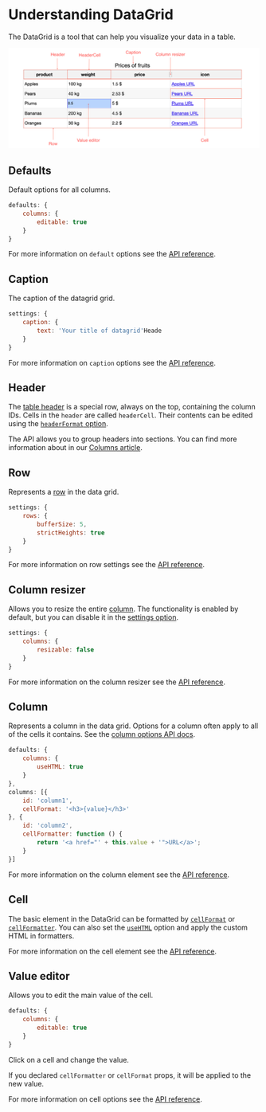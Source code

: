 Understanding DataGrid
===

The DataGrid is a tool that can help you visualize your data in a table.

![datagrid.png](datagrid.png)

Defaults
---------
Default options for all columns.

```js
defaults: {
    columns: {
        editable: true
    }
}
```

For more information on `default` options see the [API reference]().

Caption
---------

The caption of the datagrid grid.

```js
settings: {
    caption: {
        text: 'Your title of datagrid'Heade
    }
}
```

For more information on `caption` options see the [API reference]().

Header
---------

The [table header](https://api.highcharts.com/dashboards/#classes/DataGrid_DataGridTableHeader) is a special row, always on the top, containing the column IDs.
Cells in the `header` are called `headerCell`. Their contents can be edited using the
[`headerFormat` option](https://api.highcharts.com/dashboards/#interfaces/DataGrid_DataGridOptions.ColumnOptions#headerFormat).

The API allows you to group headers into sections.
You can find more information about in our [Columns article](/docs/dashboards/columns).

Row
---------

Represents a [row](https://api.highcharts.com/dashboards/#classes/DataGrid_DataGridRow.DataGridRow-1) in the data grid.

```js
settings: {
    rows: {
        bufferSize: 5,
        strictHeights: true
    }
}
```

For more information on row settings see the [API reference](https://api.highcharts.com/dashboards/#interfaces/DataGrid_DataGridOptions.RowsSettings).

Column resizer
---------

Allows you to resize the entire [column](https://api.highcharts.com/dashboards/#classes/DataGrid_DataGridColumn.DataGridColumn-1). The functionality is enabled by default,
but you can disable it in the [settings option](https://api.highcharts.com/dashboards/#interfaces/DataGrid_DataGridOptions.ColumnsSettings).

```js
settings: {
    columns: {
        resizable: false
    }
}
```

For more information on the column resizer see the [API reference](https://api.highcharts.com/dashboards/#classes/DataGrid_Actions_ColumnsResizer.ColumnsResizer).

Column
---------

Represents a column in the data grid. Options for a column often apply to all of the cells it contains. See the [column options API docs](https://api.highcharts.com/dashboards/typedoc/interfaces/DataGrid_DataGridOptions.IndividualColumnOptions.html).

```js
defaults: {
    columns: {
        useHTML: true
    }
},
columns: [{
    id: 'column1',
    cellFormat: '<h3>{value}</h3>'
}, {
    id: 'column2',
    cellFormatter: function () {
        return '<a href="' + this.value + '">URL</a>';
    }
}]
```

For more information on the column element see the [API reference](https://api.highcharts.com/dashboards/typedoc/classes/DataGrid_DataGridColumn.DataGridColumn-1.html).


Cell
---------

The basic element in the DataGrid can be formatted by [`cellFormat`](https://api.highcharts.com/dashboards/#interfaces/DataGrid_DataGridOptions.ColumnOptions#cellFormat) or [`cellFormatter`](https://api.highcharts.com/dashboards/#interfaces/DataGrid_DataGridOptions.ColumnOptions#cellFormatter).
You can also set the [`useHTML`](https://api.highcharts.com/dashboards/typedoc/interfaces/DataGrid_DataGridOptions.IndividualColumnOptions.html#useHTML) option and apply the custom HTML in formatters.

For more information on the cell element see the [API reference](https://api.highcharts.com/dashboards/typedoc/classes/DataGrid_DataGridCell.DataGridCell-1.html).


Value editor
---------

Allows you to edit the main value of the cell.

```js
defaults: {
    columns: {
        editable: true
    }
}
```

Click on a cell and change the value.

If you declared `cellFormatter` or `cellFormat` props, it will be applied to the
new value.

For more information on cell options see the [API reference](https://api.highcharts.com/dashboards/typedoc/interfaces/DataGrid_DataGridOptions.IndividualColumnOptions.html#editable).
